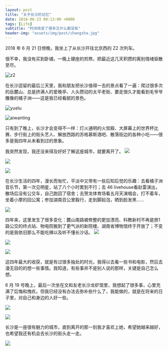 ```yaml
---
layout: post
title: "关于长沙的记忆"
date: 2018-06-23 00:13:00 +0800
tags: [Life]
subtitle: "时间改变了很多又什么都没有"
header-img: "assets/img/post/changsha.jpg"
---
```

2018 年 6 月 21 日傍晚，我坐上了从长沙开往北京西的 Z2 次列车。  

很不幸，我没有买到卧铺，一晚上硬座的煎熬，把最近这几天积攒的离别情绪驱散至尽。  

![z2](/assets/img/post/z2.jpg)    

在长沙逗留的最后三天里，我和朋友把长沙值得一去的景点看了一遍：爬过很多次的岳麓山、总是挤满人的爱晚亭、人头攒动的太平老街、要走很久才能看到毛爷爷雕像的橘子洲——这是我已经看腻的景色。  

![yuelu](/assets/img/post/yuelu.jpg)  

![aiwanting](/assets/img/post/aiwanting.jpg)  

只有到了晚上，长沙才会变得不一样：灯火通明的火宫殿、大屏幕上的世界杯比赛、步行街上的街头艺人、解放西路的苏格慕斯酒吧、散落街边的各种小吃——很多是我四年从未看到过的景象。

我突然发现，我还没来得及好好了解这座城市，就要离开了。
![](/assets/img/post/world_cup.jpg)   

![](/assets/img/post/singer.jpg)  

![](/assets/img/post/look_singer.jpg)

在长沙生活的四年，漫长而匆忙，平淡中又带有一些后知后觉的乐趣：去看橘子洲音乐节，第一次见明星，站了八个小时累到不行；去 46 livehouse看赵雷演出，散场后没有公交车，自己跑回了宿舍；去贺龙体育场看五月天演唱会，打不着车，坐着小摩的回公寓；参加湖南百公里毅行，走到脚起泡，晒到脸发黑……   

![](/assets/img/post/mayday_ticket.jpg)

四年来，这里发生了很多变化：麓山南路被修整的更加漂亮、科教新村不再是旅1路公交的终点站、物电院搬到了更气派的新院楼、湖南省博物馆终于开放了；不变的是我依旧那么不能吃辣以及听不懂长沙话。
![](/assets/img/post/kejiaoxincun.jpg)  

![](/assets/img/post/tianma.jpg)  

![](/assets/img/post/hunan_museum.jpg)

这四年最大的收获，就是有过很多独处的时光，我得以去看一些书和电影，然后去漫无目的的想一些事情。我知道，有些事并不是别人说的那样，关键是自己怎么想。


6 月 19 号晚上，最后一次坐在文和友老长沙龙虾馆里，我想起了很多事，心里充满了后悔和愧疚。但我已经没有办法去弥补些什么了，我能做的，就是在将来的日子里，对自己和身边的人好一些。 

![](/assets/img/post/wenheyou_menu.jpg)  

![](/assets/img/post/wenheyou.jpg)

长沙是一座很有魅力的城市，直到离开的那一刻我才喜欢上她，希望她越来越好，也希望我还有机会去长沙的街头走一走。  

![](/assets/img/post/changsha.jpg)